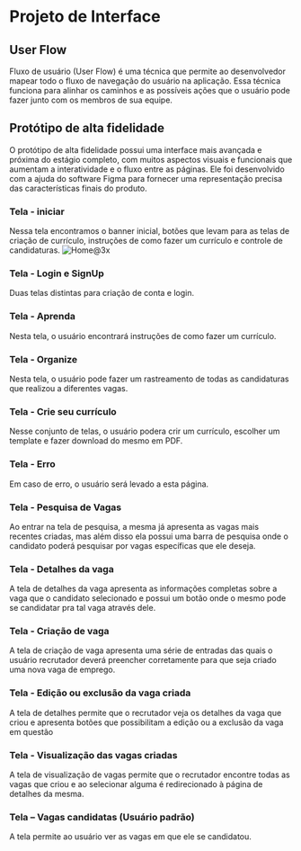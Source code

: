 
# Projeto de Interface

## User Flow

Fluxo de usuário (User Flow) é uma técnica que permite ao desenvolvedor mapear todo o fluxo de navegação do usuário na aplicação. Essa técnica funciona para alinhar os caminhos e as possíveis ações que o usuário pode fazer junto com os membros de sua equipe.


## Protótipo de alta fidelidade

O protótipo de alta fidelidade possui uma interface mais avançada e próxima do estágio completo, com muitos aspectos visuais e funcionais que aumentam a interatividade e o fluxo entre as páginas. Ele foi desenvolvido com a ajuda do software Figma para fornecer uma representação precisa das características finais do produto. 

### Tela - iniciar
Nessa tela encontramos o banner inicial, botões que levam para as telas de criação de currículo, instruções de como fazer um currículo e controle de candidaturas. 
![Home@3x](https://github.com/user-attachments/assets/a15bd192-aa12-4ab4-a31a-0557d5ad385c)



### Tela - Login e SignUp
Duas telas distintas para criação de conta e login.

### Tela - Aprenda
Nesta tela, o usuário encontrará instruções de como fazer um currículo.


### Tela - Organize
Nesta tela, o usuário pode fazer um rastreamento de todas as candidaturas que realizou a diferentes vagas.


### Tela - Crie seu currículo
Nesse conjunto de telas, o usuário podera crir um currículo, escolher um template e fazer download do mesmo em PDF.

### Tela - Erro
Em caso de erro, o usuário será levado a esta página.

### Tela - Pesquisa de Vagas
Ao entrar na tela de pesquisa, a mesma já apresenta as vagas mais recentes criadas, mas além disso ela possui uma barra de pesquisa onde o candidato poderá pesquisar por vagas específicas que ele deseja.

### Tela - Detalhes da vaga
A tela de detalhes da vaga apresenta as informações completas sobre a vaga que o candidato selecionado e possui um botão onde o mesmo pode se candidatar pra tal vaga através dele.

### Tela - Criação de vaga
A tela de criação de vaga apresenta uma série de entradas das quais o usuário recrutador deverá preencher corretamente para que seja criado uma nova vaga de emprego.

### Tela - Edição ou exclusão da vaga criada
A tela de detalhes permite que o recrutador veja os detalhes da vaga que criou e apresenta botões que possibilitam a edição ou a exclusão da vaga em questão

### Tela - Visualização das vagas criadas
A tela de visualização de vagas permite que o recrutador encontre todas as vagas que criou e ao selecionar alguma é redirecionado à página de detalhes da mesma.

### Tela – Vagas candidatas (Usuário padrão)
A tela permite ao usuário ver as vagas em que ele se candidatou.





